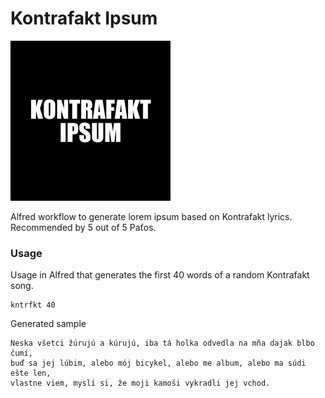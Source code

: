# Kontrafakt Ipsum

![Ide Paťo](./icon.png)

Alfred workflow to generate lorem ipsum based on Kontrafakt lyrics. Recommended by 5 out of 5 Paťos.

### Usage
Usage in Alfred that generates the first 40 words of a random Kontrafakt song.
```
kntrfkt 40
```
Generated sample
```
Neska všetci žúrujú a kúrujú, iba tá holka odvedla na mňa dajak blbo čumí, 
buď sa jej lúbim, alebo mój bicykel, alebo me album, alebo ma súdi ešte len, 
vlastne viem, myslí si, že moji kamoši vykradli jej vchod.
```
